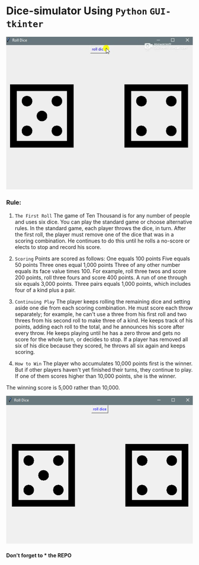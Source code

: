 # Dice-simulator Using `Python` `GUI-tkinter`
![pig_dice_game_ss](https://github.com/aritrochakraborty29/Dice-simulator/blob/main/Hnet-image%20(1).gif)
### Rule: 
1. `The First Roll`
The game of Ten Thousand is for any number of people and uses six dice. You can play the standard game or choose alternative rules. In the standard game, each player throws the dice, in turn. After the first roll, the player must remove one of the dice that was in a scoring combination. He continues to do this until he rolls a no-score or elects to stop and record his score.

2. `Scoring`
Points are scored as follows: One equals 100 points Five equals 50 points Three ones equal 1,000 points Three of any other number equals its face value times 100. For example, roll three twos and score 200 points, roll three fours and score 400 points. A run of one through six equals 3,000 points. Three pairs equals 1,000 points, which includes four of a kind plus a pair.

3. `Continuing Play`
The player keeps rolling the remaining dice and setting aside one die from each scoring combination. He must score each throw separately; for example, he can't use a three from his first roll and two threes from his second roll to make three of a kind. He keeps track of his points, adding each roll to the total, and he announces his score after every throw. He keeps playing until he has a zero throw and gets no score for the whole turn, or decides to stop. If a player has removed all six of his dice because they scored, he throws all six again and keeps scoring.

4. `How to Win`
The player who accumulates 10,000 points first is the winner. But if other players haven't yet finished their turns, they continue to play. If one of them scores higher than 10,000 points, she is the winner.

The winning score is 5,000 rather than 10,000.

![REsponsive_site](https://github.com/aritrochakraborty29/Dice-simulator/blob/main/Capture3.PNG)


#### Don't forget to * the REPO


